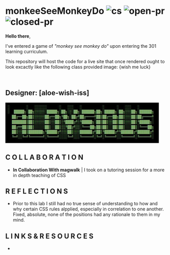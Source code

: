 # monkeeSeeMonkeyDo ![cs](https://img.shields.io/github/license/AL0YSI0US/monkeeSeeMonkeyDo) ![open-pr](https://img.shields.io/github/issues-pr-raw/AL0YSI0US/monkeeSeeMonkeyDo) ![closed-pr](https://img.shields.io/github/issues-pr-closed/AL0YSI0US/monkeeSeeMonkeyDo)

**Hello there**,

I've entered a game of *"monkey see monkey do"* upon entering the 301 learning curriculum.

This repository will host the code for a live site that  once rendered ought to look excactly like the following class provided image: {wish me luck}

![]()

## Designer: [aloe-wish-iss]

![banner](https://github.com/AL0YSI0US/about-me/blob/main/img/bannerNameArt.JPG?raw=true)

## C O L L A B O R A T I O N

+ **In Collaboration With magwalk** | I took on a tutoring session for a more in depth teaching of CSS

## R E F L E C T I O N S

+ Prior to this lab I still had no true sense of understanding to how and why certain CSS rules alpplied, especially in correlation to one another. Fixed, absolute, none of the positions had any rationale to them in my mind.

## L I N K S  &  R E S O U R C E S

+
